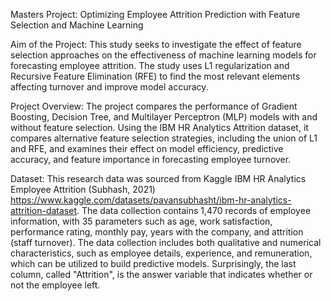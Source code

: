 Masters Project: Optimizing Employee Attrition Prediction with Feature Selection and Machine Learning

Aim of the Project: This study seeks to investigate the effect of feature selection approaches on the effectiveness of machine learning models for forecasting employee attrition. The study uses L1 regularization and Recursive Feature Elimination (RFE) to find the most relevant elements affecting turnover and improve model accuracy.

Project Overview: The project compares the performance of Gradient Boosting, Decision Tree, and Multilayer Perceptron (MLP) models with and without feature selection. Using the IBM HR Analytics Attrition dataset, it compares alternative feature selection strategies, including the union of L1 and RFE, and examines their effect on model efficiency, predictive accuracy, and feature importance in forecasting employee turnover.

Dataset: 
This research data was sourced from Kaggle IBM HR Analytics Employee Attrition (Subhash, 2021)
https://www.kaggle.com/datasets/pavansubhasht/ibm-hr-analytics-attrition-dataset.
The data collection contains 1,470 records of employee information, with 35 parameters such as age, work satisfaction, performance rating, monthly pay, years with the company, and attrition (staff turnover). The data collection includes both qualitative and numerical characteristics, such as employee details, experience, and remuneration, which can be utilized to build predictive models. Surprisingly, the last column, called "Attrition", is the answer variable that indicates whether or not the employee left. 
